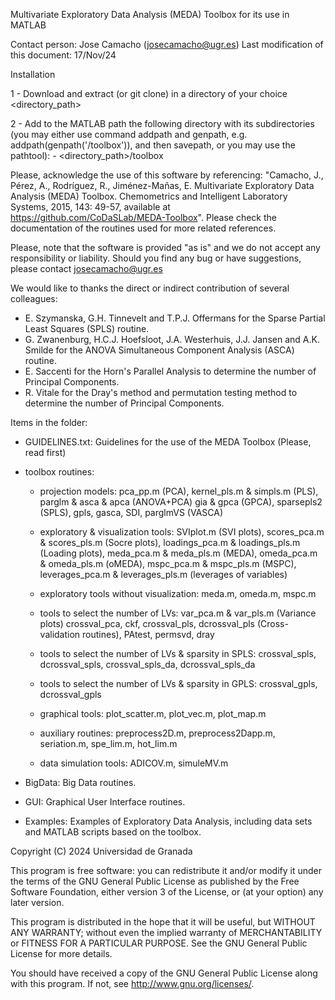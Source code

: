 ﻿Multivariate Exploratory Data Analysis (MEDA) Toolbox for its use in MATLAB 

Contact person: Jose Camacho (josecamacho@ugr.es)
Last modification of this document: 17/Nov/24

Installation

1 - Download and extract (or git clone) in a directory of your choice <directory_path>

2 - Add to the MATLAB path the following directory with its subdirectories (you may either use command addpath and genpath, e.g. addpath(genpath('<path>/toolbox')), and then savepath, or you may use the pathtool):
	- <directory_path>/toolbox

Please, acknowledge the use of this software by referencing: "Camacho, J., Pérez, A., Rodríguez, R., Jiménez-Mañas, E. Multivariate Exploratory Data Analysis (MEDA) Toolbox. Chemometrics and Intelligent Laboratory Systems, 2015, 143: 49-57, available at https://github.com/CoDaSLab/MEDA-Toolbox". Please check the documentation of the routines used for more related references. 

Please, note that the software is provided "as is" and we do not accept any responsibility or liability. Should you find any bug or have suggestions, please contact josecamacho@ugr.es

We would like to thanks the direct or indirect contribution of several colleagues:

- E. Szymanska, G.H. Tinnevelt and T.P.J. Offermans for the Sparse Partial Least Squares (SPLS) routine.
- G. Zwanenburg, H.C.J. Hoefsloot, J.A. Westerhuis, J.J. Jansen and A.K. Smilde for the ANOVA Simultaneous Component Analysis (ASCA) routine.
- E. Saccenti for the Horn's Parallel Analysis to determine the number of Principal Components.
- R. Vitale for the Dray's method and permutation testing method to determine the number of Principal Components.

Items in the folder:

- GUIDELINES.txt: Guidelines for the use of the MEDA Toolbox (Please, read first)

- toolbox routines:

	- projection models: pca_pp.m (PCA), kernel_pls.m & simpls.m (PLS), parglm & asca & apca (ANOVA+PCA) gia & gpca (GPCA), sparsepls2 (SPLS), gpls, gasca, SDI, parglmVS (VASCA) 

	- exploratory & visualization tools: SVIplot.m (SVI plots), scores_pca.m & scores_pls.m (Socre plots), loadings_pca.m & loadings_pls.m (Loading plots), meda_pca.m & meda_pls.m (MEDA), omeda_pca.m & omeda_pls.m (oMEDA), mspc_pca.m & mspc_pls.m (MSPC), leverages_pca.m & leverages_pls.m (leverages of variables)
		
	- exploratory tools without visualization: meda.m, omeda.m, mspc.m

	- tools to select the number of LVs: var_pca.m & var_pls.m (Variance plots) crossval_pca, ckf, crossval_pls, dcrossval_pls (Cross-validation routines), PAtest, permsvd, dray

	- tools to select the number of LVs & sparsity in SPLS: crossval_spls, dcrossval_spls, crossval_spls_da, dcrossval_spls_da

	- tools to select the number of LVs & sparsity in GPLS: crossval_gpls, dcrossval_gpls

	- graphical tools: plot_scatter.m, plot_vec.m, plot_map.m 

	- auxiliary routines: preprocess2D.m, preprocess2Dapp.m, seriation.m, spe_lim.m, hot_lim.m   

	- data simulation tools: ADICOV.m, simuleMV.m  

- BigData: Big Data routines.

- GUI: Graphical User Interface routines.

- Examples: Examples of Exploratory Data Analysis, including data sets and MATLAB scripts based on the toolbox.

Copyright (C) 2024  Universidad de Granada
 
This program is free software: you can redistribute it and/or modify it under the terms of the GNU General Public License as published by the Free Software Foundation, either version 3 of the License, or (at your option) any later version.

This program is distributed in the hope that it will be useful, but WITHOUT ANY WARRANTY; without even the implied warranty of MERCHANTABILITY or FITNESS FOR A PARTICULAR PURPOSE.  See the GNU General Public License for more details.

You should have received a copy of the GNU General Public License along with this program.  If not, see <http://www.gnu.org/licenses/>.